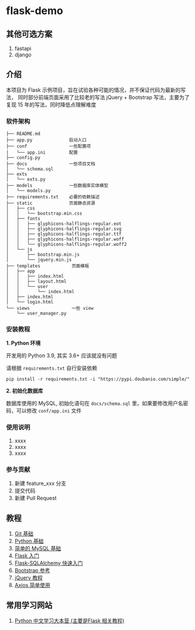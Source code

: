 # flask-demo

## 其他可选方案

1. fastapi
2. django

## 介绍

本项目为 Flask 示例项目，旨在试验各种可能的情况，并不保证代码为最新的写法，
同时部分前端页面采用了比较老的写法 jQuery + Bootstrap 写法，主要为了复现
15 年的写法，同时降低点理解难度

### 软件架构

```
├── README.md
├── app.py              启动入口
├── conf                一些配置项
│   └── app.ini         配置
├── config.py
├── docs                一些项目文档
│   └── schema.sql
├── exts
│   └── exts.py
├── models              一些数据库实体模型
│   └── models.py
├── requirements.txt    必要的依赖描述
├── static              页面静态资源
│   ├── css
│   │   └── bootstrap.min.css
│   ├── fonts
│   │   ├── glyphicons-halflings-regular.eot
│   │   ├── glyphicons-halflings-regular.svg
│   │   ├── glyphicons-halflings-regular.ttf
│   │   ├── glyphicons-halflings-regular.woff
│   │   └── glyphicons-halflings-regular.woff2
│   └── js
│       ├── bootstrap.min.js
│       └── jquery.min.js
├── templates            页面模板
│   ├── app
│   │   ├── index.html
│   │   ├── layout.html
│   │   └── user
│   │       └── index.html
│   ├── index.html
│   └── login.html
└── views                一些 view
    └── user_manager.py
```


### 安装教程

**1. Python 环境**

开发用的 Python 3.9, 其实 3.6+ 应该就没有问题
   
请根据 `requirements.txt` 自行安装依赖
    
```pip install -r requirements.txt -i "https://pypi.doubanio.com/simple/"```

**2. 初始化数据库**

数据库使用的 MySQL, 初始化语句在 `docs/schema.sql` 里，如果要修改用户名密码，可以修改 `conf/app.ini` 文件

### 使用说明

1.  xxxx
2.  xxxx
3.  xxxx

### 参与贡献

1.  新建 feature_xxx 分支
1.  提交代码
1.  新建 Pull Request

## 教程

1. [Git 基础](https://www.liaoxuefeng.com/wiki/896043488029600)
1. [Python 基础](https://www.liaoxuefeng.com/wiki/1016959663602400)
1. [简单的 MySQL 基础](https://www.liaoxuefeng.com/wiki/1177760294764384)
1. [Flask 入门](http://www.pythondoc.com/flask/)
1. [Flask-SQLAlchemy 快速入门](http://www.pythondoc.com/flask-sqlalchemy/quickstart.html)
1. [Bootstrap 参考](https://v3.bootcss.com/)
1. [jQuery 教程](https://www.w3school.com.cn/jquery/index.asp)
1. [Axios 简单使用](https://blog.csdn.net/zyndev/article/details/107215871)

## 常用学习网站

1. [Python 中文学习大本营 (主要是Flask 相关教程) ](http://www.pythondoc.com/)
